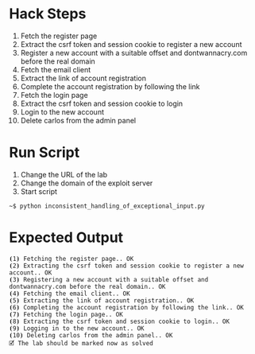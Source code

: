 # Hack Steps

1. Fetch the register page
2. Extract the csrf token and session cookie to register a new account
3. Register a new account with a suitable offset and dontwannacry.com before the real domain
4. Fetch the email client
5. Extract the link of account registration
6. Complete the account registration by following the link
7. Fetch the login page
8. Extract the csrf token and session cookie to login
9. Login to the new account
10. Delete carlos from the admin panel

# Run Script

1. Change the URL of the lab
2. Change the domain of the exploit server
3. Start script

```
~$ python inconsistent_handling_of_exceptional_input.py
```

# Expected Output

```
⦗1⦘ Fetching the register page.. OK
⦗2⦘ Extracting the csrf token and session cookie to register a new account.. OK
⦗3⦘ Registering a new account with a suitable offset and dontwannacry.com before the real domain.. OK
⦗4⦘ Fetching the email client.. OK
⦗5⦘ Extracting the link of account registration.. OK
⦗6⦘ Completing the account registration by following the link.. OK
⦗7⦘ Fetching the login page.. OK
⦗8⦘ Extracting the csrf token and session cookie to login.. OK
⦗9⦘ Logging in to the new account.. OK
⦗10⦘ Deleting carlos from the admin panel.. OK
🗹 The lab should be marked now as solved
```
